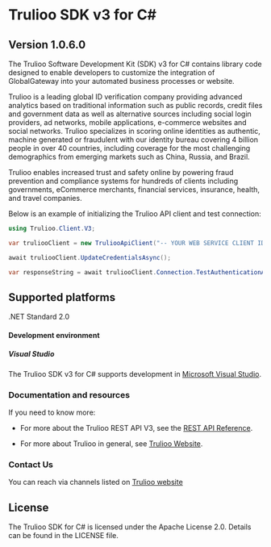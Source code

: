 # Trulioo SDK v3 for C# #

## Version 1.0.6.0

The Trulioo Software Development Kit (SDK) v3 for C# contains library code designed to enable developers to customize the integration of GlobalGateway into your automated business processes or website.

Trulioo is a leading global ID verification company providing advanced analytics based on traditional information such as public records, credit files and government data as well as alternative sources including social login providers, ad networks, mobile applications, e-commerce websites and social networks. Trulioo specializes in scoring online identities as authentic, machine generated or fraudulent with our identity bureau covering 4 billion people in over 40 countries, including coverage for the most challenging demographics from emerging markets such as China, Russia, and Brazil.

Trulioo enables increased trust and safety online by powering fraud prevention and compliance systems for hundreds of clients including governments, eCommerce merchants, financial services, insurance, health, and travel companies.

Below is an example of initializing the Trulioo API client and test connection:

```csharp
using Trulioo.Client.V3;

var truliooClient = new TruliooApiClient("-- YOUR WEB SERVICE CLIENT ID --", "-- YOUR WEB SERVICE CLIENT SECRET --");

await truliooClient.UpdateCredentialsAsync();

var responseString = await truliooClient.Connection.TestAuthenticationAsync();

```

## Supported platforms
.NET Standard 2.0 

#### Development environment

##### Visual Studio
The Trulioo SDK v3 for C# supports development in [Microsoft Visual Studio](https://visualstudio.microsoft.com/).

### Documentation and resources

If you need to know more:

* For more about the Trulioo REST API V3, see the [REST API Reference](https://api.globaldatacompany.com/).

* For more about Trulioo in general, see [Trulioo Website](https://www.trulioo.com/).

### Contact Us

You can reach via channels listed on [Trulioo website](https://www.trulioo.com/company/contact-us/)

## License

The Trulioo SDK for C# is licensed under the Apache License 2.0. Details can be found in the LICENSE file.